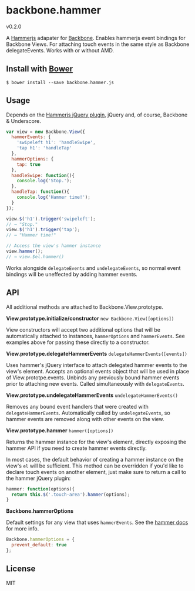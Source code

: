 # backbone.hammer

v0.2.0

A [Hammerjs](http://eightmedia.github.io/hammer.js/) adapater for
[Backbone](http://backbonejs.org). Enables hammerjs event
bindings for Backbone Views. For attaching touch events in the same
style as Backbone delegateEvents. Works with or without AMD.

## Install with [Bower](http://bower.io/)

```
$ bower install --save backbone.hammer.js
```

## Usage

Depends on the [Hammerjs jQuery
plugin](https://github.com/EightMedia/hammer.js/blob/master/dist/jquery.hammer.js),
jQuery and, of course, Backbone & Underscore.

```javascript
var view = new Backbone.View({
  hammerEvents: {
    'swipeleft h1': 'handleSwipe',
    'tap h1': 'handleTap'
  },
  hammerOptions: {
    tap: true
  },
  handleSwipe: function(){
    console.log('Stop.');
  },
  handleTap: function(){
    console.log('Hammer time!');
  }
});

view.$('h1').trigger('swipeleft');
// → "Stop."
view.$('h1').trigger('tap');
// → "Hammer time!"

// Access the view's hammer instance
view.hammer();
// → view.$el.hammer()
```

Works alongside `delegateEvents` and `undelegateEvents`, so normal event
bindings will be uneffected by adding hammer events.

## API

All additional methods are attached to Backbone.View.prototype.

**View.prototype.initialize/constructor** `new Backbone.View([options])`

View constructors will accept two additional options that will be
automatically attached to instances, `hammerOptions` and `hammerEvents`.
See examples above for passing these directly to a constructor.

**View.prototype.delegateHammerEvents** `delegateHammerEvents([events])`

Uses hammer's jQuery interface to attach delegated hammer events to the
view's element. Accepts an optional events object that will be used in
place of View.prototpe.events. Unbinds any previously bound hammer
events prior to attaching new events. Called simultaneously with
`delegateEvents`.

**View.prototype.undelegateHammerEvents** `undelegateHammerEvents()`

Removes any bound event handlers that were created with
`delegateHammerEvents`. Automatically called by `undelegateEvents`, so
hammer events are removed along with other events on the view.

**View.prototype.hammer** `hammer([options])`

Returns the hammer instance for the view's element, directly exposing
the hammer API if you need to create hammer events directly.

In most cases, the default behavior of creating a hammer instance on the
view's `el` will be sufficient. This method can be overridden if you'd
like to declare touch events on another element, just make sure to
return a call to the hammer jQuery plugin:

```javascript
hammer: function(options){
  return this.$('.touch-area').hammer(options);
}
```

**Backbone.hammerOptions**

Default settings for any view that uses `hammerEvents`. See the [hammer
docs](https://github.com/EightMedia/hammer.js/wiki/Getting-Started#gesture-options) for more info.

```javascript
Backbone.hammerOptions = {
  prevent_default: true
};
```

## License

MIT
